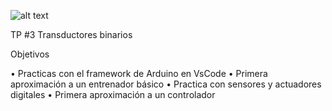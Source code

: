 ![alt text](image.png)

TP #3 Transductores binarios

Objetivos

• Practicas con el framework de Arduino en VsCode
• Primera aproximación a un entrenador básico
• Practica con sensores y actuadores digitales
• Primera aproximación a un controlador
